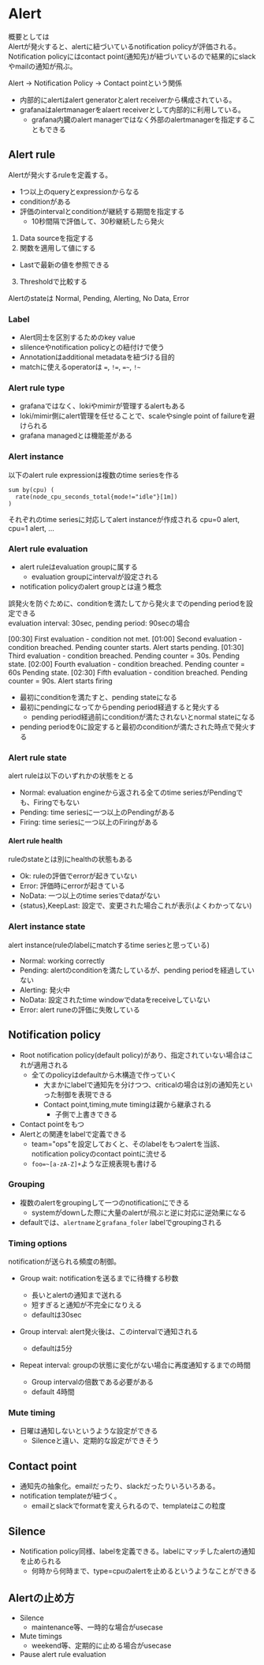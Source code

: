 # Alert 

概要としては  
Alertが発火すると、alertに紐づいているnotification policyが評価される。  
Notification policyにはcontact point(通知先)が紐づいているので結果的にslackやmailの通知が飛ぶ。  

Alert -> Notification Policy -> Contact pointという関係

* 内部的にalertはalert generatorとalert receiverから構成されている。  
* grafanaはalertmanagerをalaert receiverとして内部的に利用している。
  * grafana内臓のalert managerではなく外部のalertmanagerを指定することもできる

## Alert rule

Alertが発火するruleを定義する。  

* 1つ以上のqueryとexpressionからなる
* conditionがある
* 評価のintervalとconditionが継続する期間を指定する
  * 10秒間隔で評価して、30秒継続したら発火

1. Data sourceを指定する
2. 関数を適用して値にする
  * Lastで最新の値を参照できる
3. Thresholdで比較する

Alertのstateは
Normal, Pending, Alerting, No Data, Error


### Label

* Alert同士を区別するためのkey value
* slilenceやnotification policyとの紐付けで使う
* Annotationはadditional metadataを紐づける目的
* matchに使えるoperatorは `=`, `!=`, `=~`, `!~` 

### Alert rule type

* grafanaではなく、lokiやmimirが管理するalertもある
* loki/mimir側にalert管理を任せることで、scaleやsingle point of failureを避けられる
* grafana managedとは機能差がある

### Alert instance

以下のalert rule expressionは複数のtime seriesを作る

```promql
sum by(cpu) (
  rate(node_cpu_seconds_total{mode!="idle"}[1m])
)
```

それぞれのtime seriesに対応してalert instanceが作成される
cpu=0 alert, cpu=1 alert,  ...

### Alert rule evaluation

* alert ruleはevaluation groupに属する
  * evaluation groupにintervalが設定される
* notification policyのalert groupとは違う概念

誤発火を防ぐために、conditionを満たしてから発火までのpending periodを設定できる  
evaluation interval: 30sec, pending period: 90secの場合

[00:30] First evaluation - condition not met.
[01:00] Second evaluation - condition breached. Pending counter starts. Alert starts pending.
[01:30] Third evaluation - condition breached. Pending counter = 30s. Pending state.
[02:00] Fourth evaluation - condition breached. Pending counter = 60s Pending state.
[02:30] Fifth evaluation - condition breached. Pending counter = 90s. Alert starts firing

* 最初にconditionを満たすと、pending stateになる
* 最初にpendingになってからpending period経過すると発火する
  * pending period経過前にconditionが満たされないとnormal stateになる
* pending periodを0に設定すると最初のconditionが満たされた時点で発火する

### Alert rule state

alert ruleは以下のいずれかの状態をとる

* Normal: evaluation engineから返される全てのtime seriesがPendingでも、Firingでもない
* Pending: time seriesに一つ以上のPendingがある
* Firing: time seriesに一つ以上のFiringがある

#### Alert rule health

ruleのstateとは別にhealthの状態もある

* Ok: ruleの評価でerrorが起きていない
* Error: 評価時にerrorが起きている
* NoData: 一つ以上のtime seriesでdataがない
* {status},KeepLast: 設定で、変更された場合これが表示(よくわかってない)

### Alert instance state

alert instance(ruleのlabelにmatchするtime seriesと思っている)

* Normal: working correctly
* Pending: alertのconditionを満たしているが、pending periodを経過していない
* Alerting: 発火中
* NoData: 設定されたtime windowでdataをreceiveしていない
* Error: alert runeの評価に失敗している


## Notification policy

* Root notification policy(default policy)があり、指定されていない場合はこれが適用される
  * 全てのpolicyはdefaultから木構造で作っていく
    * 大まかにlabelで通知先を分けつつ、criticalの場合は別の通知先といった制御を表現できる
    * Contact point,timing,mute timingは親から継承される
      * 子側で上書きできる
* Contact pointをもつ
* Alertとの関連をlabelで定義できる
  * team="ops"を設定しておくと、そのlabelをもつalertを当該、notification policyのcontact pointに流せる
  * `foo=~[a-zA-Z]+`ような正規表現も書ける

### Grouping

* 複数のalertをgroupingして一つのnotificationにできる
  * systemがdownした際に大量のalertが飛ぶと逆に対応に逆効果になる
* defaultでは、`alertname`と`grafana_foler` labelでgroupingされる

### Timing options

notificationが送られる頻度の制御。

* Group wait: notificationを送るまでに待機する秒数
  * 長いとalertの通知まで送れる
  * 短すぎると通知が不完全になりえる
  * defaultは30sec

* Group interval: alert発火後は、このintervalで通知される
  * defaultは5分

* Repeat interval: groupの状態に変化がない場合に再度通知するまでの時間
  * Group intervalの倍数である必要がある
  * default 4時間

### Mute timing

* 日曜は通知しないというような設定ができる
  * Silenceと違い、定期的な設定ができそう


## Contact point

* 通知先の抽象化。emailだったり、slackだったりいろいろある。　　
* notification templateが紐づく。
  * emailとslackでformatを変えられるので、templateはこの粒度


## Silence

* Notification policy同様、labelを定義できる。labelにマッチしたalertの通知を止められる
  * 何時から何時まで、type=cpuのalertを止めるというようなことができる

## Alertの止め方

* Silence
  * maintenance等、一時的な場合がusecase
* Mute timings
  * weekend等、定期的に止める場合がusecase
* Pause alert rule evaluation
